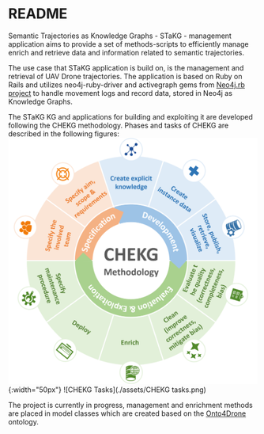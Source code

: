 # README
Semantic Trajectories as Knowledge Graphs - STaKG - management application aims to provide a set of methods-scripts to efficiently manage enrich and retrieve data and information related to semantic trajectories. 

The use case that STaKG application is build on, is the management and retrieval of UAV Drone trajectories.
The application is based on Ruby on Rails and utilizes neo4j-ruby-driver and activegraph gems from [Neo4j.rb project](http://neo4jrb.io/) to handle movement logs and record data, stored in Neo4j as Knowledge Graphs.

The  STaKG KG and applications for building and exploiting it are developed following the CHEKG methodology. Phases and tasks of CHEKG are described in the following figures:
![CKEKG phases.png](assets%2FCKEKG%20phases.png){:width="50px"}
![CHEKG Tasks](./assets/CHEKG tasks.png)

The project is currently in progress, management and enrichment methods are placed in model classes which are created based on the [Onto4Drone](https://anonymous.4open.science/r/onto4drone-D556) ontology.
